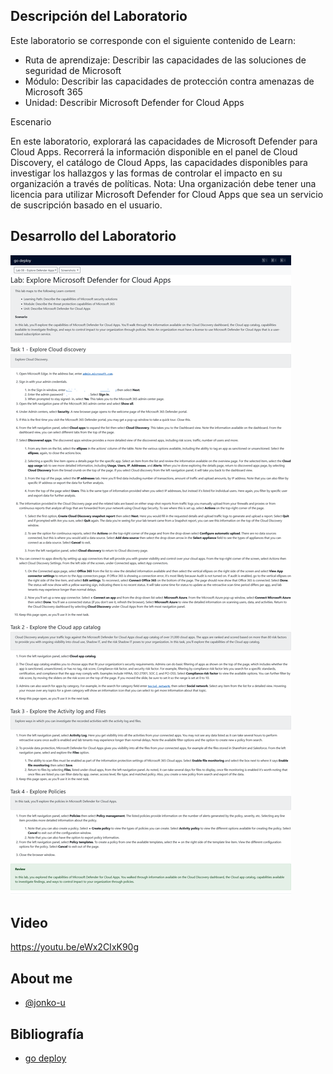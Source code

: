 
## Descripción del Laboratorio
Este laboratorio se corresponde con el siguiente contenido de Learn:

- Ruta de aprendizaje: Describir las capacidades de las soluciones de seguridad de Microsoft
- Módulo: Describir las capacidades de protección contra amenazas de Microsoft 365
- Unidad: Describir Microsoft Defender for Cloud Apps

Escenario

En este laboratorio, explorará las capacidades de Microsoft Defender para Cloud Apps. Recorrerá la información disponible en el panel de Cloud Discovery, el catálogo de Cloud Apps, las capacidades disponibles para investigar los hallazgos y las formas de controlar el impacto en su organización a través de políticas. Nota: Una organización debe tener una licencia para utilizar Microsoft Defender for Cloud Apps que sea un servicio de suscripción basado en el usuario.


## Desarrollo del Laboratorio
![Logo](/SC-900-Microsoft%20Security,%20Compliance,%20and%20Identity%20Fundamentals/Lab%2008%20-%20Explore%20Defender%20Apps/screenshots/Lab08.png)

## Video
https://youtu.be/eWx2CIxK90g

## About me
- [@jonko-u](https://github.com/jonko-u)

## Bibliografía

- [go deploy](https://lms.godeploy.it/)
